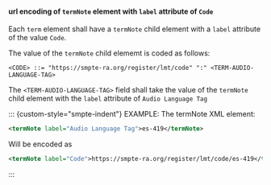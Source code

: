 #### url encoding of `termNote` element with `label` attribute of `Code`

Each `term` element shall have a `termNote` child element with a `label` attribute of the value `Code`.

The value of the `termNote` child elememt is coded as follows:

```abnf
<CODE> ::= "https://smpte-ra.org/register/lmt/code" ":" <TERM-AUDIO-LANGUAGE-TAG>
```

The `<TERM-AUDIO-LANGUAGE-TAG>` field shall take the value of the `termNote` child element with the `label` attribute of `Audio Language Tag`

::: {custom-style="smpte-indent"}
EXAMPLE:  The termNote XML element:

```xml
<termNote label="Audio Language Tag">es-419</termNote>
```

Will be encoded as

```xml
<termNote label="Code">https://smpte-ra.org/register/lmt/code/es-419</termNote>
```
:::
